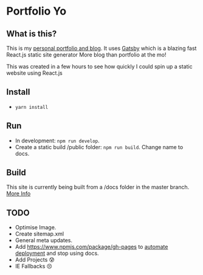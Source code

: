 # Portfolio Yo

## What is this?

This is my [personal portfolio and blog](http://www.livingincircuits.co.uk). 
It uses [Gatsby](https://github.com/gatsbyjs/gatsby) which is a blazing fast React.js static site generator
More blog than portfolio at the mo!

This was created in a few hours to see how quickly I could spin up a static website using React.js

## Install
- `yarn install`

## Run
- In development: `npm run develop`.
- Create a static build /public folder: `npm run build`. Change name to docs.

## Build
This site is currently being built from a /docs folder in the master branch. [More Info](https://help.github.com/articles/configuring-a-publishing-source-for-github-pages/)

## TODO
- Optimise Image.
- Create sitemap.xml
- General meta updates.
- Add https://www.npmjs.com/package/gh-pages to [automate deployment](https://github.com/gatsbyjs/gatsby/blob/master/README.md#deploying-to-github-pages-and-other-hosts-where-your-sites-links-need-prefixes) and stop using docs.
- Add Projects :cold_sweat:
- IE Fallbacks :persevere:
